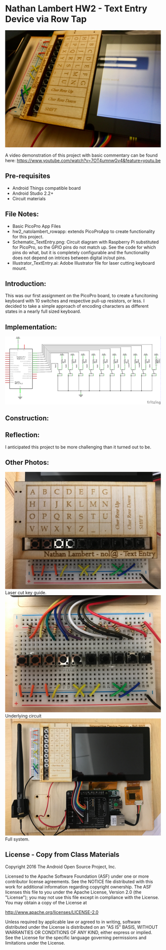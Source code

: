Nathan Lambert HW2 -  Text Entry Device via Row Tap
=====================================

![Alt text](/Images/IMG_6327.jpg?raw=true "Optional Title")

A video demonstration of this project with basic commentary can be found here: https://www.youtube.com/watch?v=7OT4umnwGv4&feature=youtu.be

Pre-requisites
--------------

- Android Things compatible board
- Android Studio 2.2+
- Circuit materials

File Notes:
-----------

- Basic PicoPro App Files
- hw2_natolambert_rowapp: extends PicoProApp to create functionality for this project.
- Schematic_TextEntry.png: Circuit diagram with Raspberry Pi substituted for PicoPro, so the GPIO pins do not match up. See the code for which pins do what, but it is completely configurable and the functionality does not depend on intrices between digital in/out pins.
- Illustrator_TextEntry.ai: Adobe Illustrator file for laser cutting keyboard mount.

Introduction:
-------------
This was our first assignment on the PicoPro board, to create a funcitoning keyboard with 10 switches and respective pull-up resistors, or less. I decided to take a simple approach of encoding characters as different states in a nearly full sized keyboard.

Implementation:
---------------
![Alt text](/Images/Schematic_TextEntry.png?raw=true "Optional Title")

Construction:
-------------


Reflection:
-----------

I anticipated this project to be more challenging than it turned out to be. 

Other Photos:
-------------
![Alt text](/Images/IMG_6324.jpg?raw=true "Optional Title")
Laser cut key guide.
![Alt text](/Images/IMG_6325.jpg?raw=true "Optional Title")
Underlying circuit
![Alt text](/Images/IMG_6326.jpg?raw=true "Optional Title")
Full system.


License - Copy from Class Materials
-------

Copyright 2016 The Android Open Source Project, Inc.

Licensed to the Apache Software Foundation (ASF) under one or more contributor
license agreements.  See the NOTICE file distributed with this work for
additional information regarding copyright ownership.  The ASF licenses this
file to you under the Apache License, Version 2.0 (the "License"); you may not
use this file except in compliance with the License.  You may obtain a copy of
the License at

  http://www.apache.org/licenses/LICENSE-2.0

Unless required by applicable law or agreed to in writing, software
distributed under the License is distributed on an "AS IS" BASIS, WITHOUT
WARRANTIES OR CONDITIONS OF ANY KIND, either express or implied.  See the
License for the specific language governing permissions and limitations under
the License.
